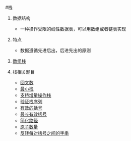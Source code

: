 #栈

1. 数据结构
    - 一种操作受限的线性数据表，可以用数组或者链表实现
2. 特点
    - 数据遵循先进后出，后进先出的原则
3. [数组栈](./code/数组栈.ts)

4. 栈相关题目
    - [回文数](../leetCode/9.回文数.ts)
    - [最小栈](../leetCode/155.最小栈.ts)
    - [支持增量操作栈](../leetCode/1381.%E8%AE%BE%E8%AE%A1%E4%B8%80%E4%B8%AA%E6%94%AF%E6%8C%81%E5%A2%9E%E9%87%8F%E6%93%8D%E4%BD%9C%E7%9A%84%E6%A0%88.ts)
    - [验证栈序列](../leetCode/946.%E9%AA%8C%E8%AF%81%E6%A0%88%E5%BA%8F%E5%88%97.ts)
    - [有效的括号](../leetCode/20.%E6%9C%89%E6%95%88%E7%9A%84%E6%8B%AC%E5%8F%B7.ts)
    - [最长有效括号](../leetCode/32.%E6%9C%80%E9%95%BF%E6%9C%89%E6%95%88%E6%8B%AC%E5%8F%B7.ts)
    - [简化路径](../leetCode/71.%E7%AE%80%E5%8C%96%E8%B7%AF%E5%BE%84.ts)
    - [原子数量](../leetCode/726.%E5%8E%9F%E5%AD%90%E7%9A%84%E6%95%B0%E9%87%8F.ts)
    - [反转每对括号之间的字串](../leetCode/1190.%E5%8F%8D%E8%BD%AC%E6%AF%8F%E5%AF%B9%E6%8B%AC%E5%8F%B7%E9%97%B4%E7%9A%84%E5%AD%90%E4%B8%B2.ts)
